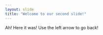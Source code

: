 ```yaml
---
layout: slide
title: "Welcome to our second slide!"
---
```

Ah! Here it was!
Use the left arrow to go back!
